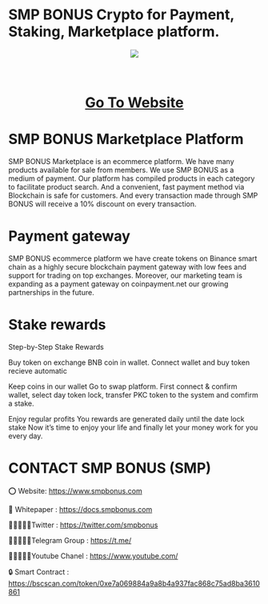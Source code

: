 # SMP BONUS Crypto for Payment, Staking, Marketplace platform.

<div align="center"><img src="https://pkccoin.com/wp-content/uploads/2018/10/500x500.jpg)" /><br />
</div>
<div align="center">
  <h1><br />
    <a href="https://www.smpbonus.com/" target="_blank">Go To Website<br />
    </a></h1>
</div>


# SMP BONUS Marketplace Platform

SMP BONUS Marketplace is an ecommerce platform. We have many products available for sale from members. We use SMP BONUS as a medium of payment. Our platform has compiled products in each category to facilitate product search. And a convenient, fast payment method via Blockchain is safe for customers. And every transaction made through SMP BONUS will receive a 10% discount on every transaction.

# Payment gateway
SMP BONUS ecommerce platform we have create tokens on Binance smart chain as a highly secure blockchain payment gateway with low fees and support for trading on top exchanges. Moreover, our marketing team is expanding as a payment gateway on coinpayment.net our growing partnerships in the future.

# Stake rewards
Step-by-Step Stake Rewards

Buy token on exchange BNB coin in wallet. Connect wallet and buy token recieve automatic

Keep coins in our wallet Go to swap platform. First connect & confirm wallet, select day token lock, transfer PKC token to the system and comfirm a stake.

Enjoy regular profits You rewards are generated daily until the date lock stake Now it’s time to enjoy your life and finally let your money work for you every day.

# CONTACT SMP BONUS (SMP)

⭕ Website: https://www.smpbonus.com

📄 Whitepaper : https://docs.smpbonus.com

👨🏿‍🤝‍👨🏿Twitter : https://twitter.com/smpbonus

👨🏿‍🤝‍👨🏿Telegram Group : https://t.me/

👨🏿‍🤝‍👨🏿Youtube Chanel : https://www.youtube.com/

🔒 Smart Contract : https://bscscan.com/token/0xe7a069884a9a8b4a937fac868c75ad8ba3610861
